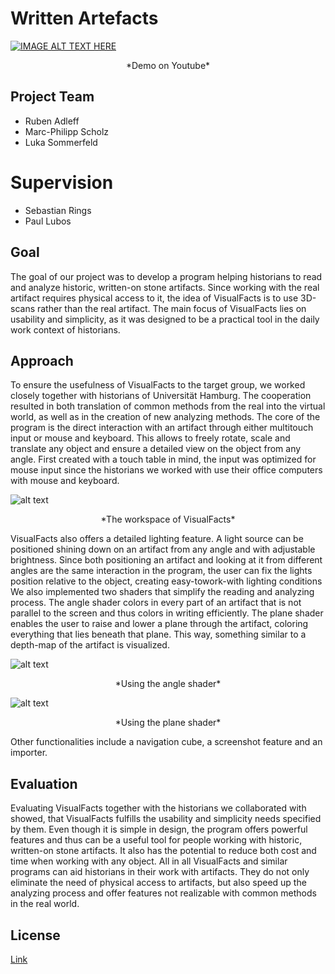 # Written Artefacts
[![IMAGE ALT TEXT HERE](https://img.youtube.com/vi/bgIci_0qRxs/0.jpg)](https://youtu.be/bgIci_0qRxs)
<p align="center">*Demo on Youtube*</p>

## Project Team
- Ruben Adleff
- Marc-Philipp Scholz
- Luka Sommerfeld
# Supervision
- Sebastian Rings
- Paul Lubos

## Goal
The goal of our project was to develop a program helping historians to read and analyze historic, written-on stone artifacts. Since working with the real artifact requires physical access to it, the idea of VisualFacts is to use 3D-scans rather than the real artifact. The main focus of VisualFacts lies on usability and simplicity, as it was designed to be a practical tool in the daily work context of historians.

## Approach
To ensure the usefulness of VisualFacts to the target group, we worked closely together with historians of Universität Hamburg. The cooperation resulted in both translation of common methods from the real into the virtual world, as well as in the creation of new analyzing methods. 
The core of the program is the direct interaction with an artifact through either multitouch input or mouse and keyboard. This allows to freely rotate, scale and translate any object and ensure a detailed view on the object from any angle. First created with a touch table in mind, the input was optimized for mouse input since the historians we worked with use their office computers with mouse and keyboard. 

![alt text](https://www.inf.uni-hamburg.de/10660843/writtenartefacts1-0c309708e5b7583d39cc362478dd73404e0fb3da.png)
<p align="center">*The workspace of VisualFacts*</p>

VisualFacts also offers a detailed lighting feature. A light source can be positioned shining down on an artifact from any angle and with adjustable brightness. Since both positioning an artifact and looking at it from different angles are the same interaction in the program, the user can fix the lights position relative to the object, creating easy-towork-with lighting conditions 
We also implemented two shaders that simplify the reading and analyzing process. The angle shader colors in every part of an artifact that is not parallel to the screen and thus colors in writing efficiently. The plane shader enables the user to raise and lower a plane through the artifact, coloring everything that lies beneath that plane. This way, something similar to a depth-map of the artifact is visualized. 

![alt text](https://www.inf.uni-hamburg.de/10660854/writtenartefacts2-a5639b9e410fd8631ced81fc39503d32d25ab4ff.png)
<p align="center">*Using the angle shader*</p>


![alt text](https://www.inf.uni-hamburg.de/10660885/writtenartefacts3-52ead6bd707fa8e70bd6bb7fe3febff946a494b0.png)
<p align="center">*Using the plane shader*</p>

Other functionalities include a navigation cube, a screenshot feature and an importer.
## Evaluation
Evaluating VisualFacts together with the historians we collaborated with showed, that VisualFacts fulfills the usability and simplicity needs specified by them. Even though it is simple in design, the program offers powerful features and thus can be a useful tool for people working with historic, written-on stone artifacts. It also has the potential to reduce both cost and time when working with any object. 
All in all VisualFacts and similar programs can aid historians in their work with artifacts. They do not only eliminate the need of physical access to artifacts, but also speed up the analyzing process and offer features not realizable with common methods in the real world.

## License
[Link](LICENSE)
